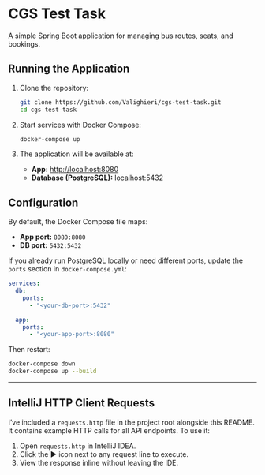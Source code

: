 # CGS Test Task

A simple Spring Boot application for managing bus routes, seats, and bookings.

## Running the Application

1. Clone the repository:

   ```bash
   git clone https://github.com/Valighieri/cgs-test-task.git
   cd cgs-test-task
   ```

2. Start services with Docker Compose:

   ```bash
   docker-compose up
   ```

3. The application will be available at:

    * **App:** [http://localhost:8080](http://localhost:8080)
    * **Database (PostgreSQL):** localhost:5432

## Configuration

By default, the Docker Compose file maps:

* **App port:** `8080:8080`
* **DB port:**  `5432:5432`

If you already run PostgreSQL locally or need different ports, update the `ports` section in `docker-compose.yml`:

```yaml
services:
  db:
    ports:
      - "<your-db-port>:5432"

  app:
    ports:
      - "<your-app-port>:8080"
```

Then restart:

```bash
docker-compose down
docker-compose up --build
```

---

## IntelliJ HTTP Client Requests

I’ve included a `requests.http` file in the project root alongside this README. It contains example HTTP calls for all API endpoints. To use it:

1. Open `requests.http` in IntelliJ IDEA.
2. Click the ▶️ icon next to any request line to execute.
3. View the response inline without leaving the IDE.

